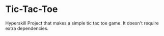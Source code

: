 # Tic-Tac-Toe
Hyperskill Project that makes a simple tic tac toe game. It doesn't require extra dependencies.

